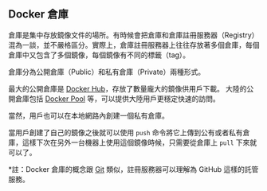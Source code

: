 ## Docker 倉庫

倉庫是集中存放鏡像文件的場所。有時候會把倉庫和倉庫註冊服務器（Registry）混為一談，並不嚴格區分。實際上，倉庫註冊服務器上往往存放著多個倉庫，每個倉庫中又包含了多個鏡像，每個鏡像有不同的標籤（tag）。

倉庫分為公開倉庫（Public）和私有倉庫（Private）兩種形式。

最大的公開倉庫是 [Docker Hub](https://hub.docker.com)，存放了數量龐大的鏡像供用戶下載。
大陸的公開倉庫包括 [Docker Pool](http://www.dockerpool.com) 等，可以提供大陸用戶更穩定快速的訪問。

當然，用戶也可以在本地網路內創建一個私有倉庫。

當用戶創建了自己的鏡像之後就可以使用 `push` 命令將它上傳到公有或者私有倉庫，這樣下次在另外一台機器上使用這個鏡像時候，只需要從倉庫上 `pull` 下來就可以了。

*註：Docker 倉庫的概念跟 [Git](http://git-scm.com) 類似，註冊服務器可以理解為 GitHub 這樣的託管服務。
